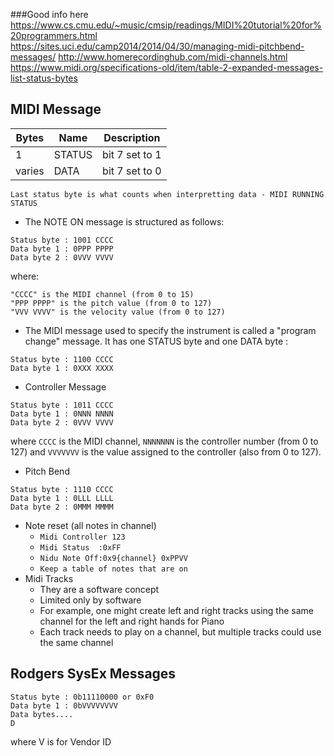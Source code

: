 ###Good info here
https://www.cs.cmu.edu/~music/cmsip/readings/MIDI%20tutorial%20for%20programmers.html
https://sites.uci.edu/camp2014/2014/04/30/managing-midi-pitchbend-messages/
http://www.homerecordinghub.com/midi-channels.html
https://www.midi.org/specifications-old/item/table-2-expanded-messages-list-status-bytes

MIDI Message
------
Bytes|Name|Description
---|---|---
1|STATUS|bit 7 set to 1
varies|DATA|bit 7 set to 0

`Last status byte is what counts when interpretting data - MIDI RUNNING STATUS`

 - The NOTE ON message is structured as follows:
```
Status byte : 1001 CCCC
Data byte 1 : 0PPP PPPP
Data byte 2 : 0VVV VVVV
```
where:
```
"CCCC" is the MIDI channel (from 0 to 15)
"PPP PPPP" is the pitch value (from 0 to 127)
"VVV VVVV" is the velocity value (from 0 to 127)
```

- The MIDI message used to specify the instrument is called a "program change" message. It has one STATUS byte and one DATA byte :
```
Status byte : 1100 CCCC
Data byte 1 : 0XXX XXXX
```
- Controller Message
```angular
Status byte : 1011 CCCC
Data byte 1 : 0NNN NNNN
Data byte 2 : 0VVV VVVV
```
where `CCCC` is the MIDI channel, `NNNNNNN` is the controller number (from 0 to 127) and `VVVVVVV` is the value assigned to the controller (also from 0 to 127).
- Pitch Bend
```
Status byte : 1110 CCCC
Data byte 1 : 0LLL LLLL
Data byte 2 : 0MMM MMMM
```
- Note reset (all notes in channel)
  - `Midi Controller 123`
  - `Midi Status  :0xFF`
  - `Nidu Note Off:0x9{channel} 0xPPVV`
  - `Keep a table of notes that are on`
- Midi Tracks
  - They are a software concept
  - Limited only by software
  - For example, one might create left and right tracks using the same channel for the left and right hands for Piano
  - Each track needs to play on a channel, but multiple tracks could use the same channel

Rodgers SysEx Messages
------
```
Status byte : 0b11110000 or 0xF0
Data byte 1 : 0bVVVVVVVV
Data bytes....
D
```
where V is for Vendor ID